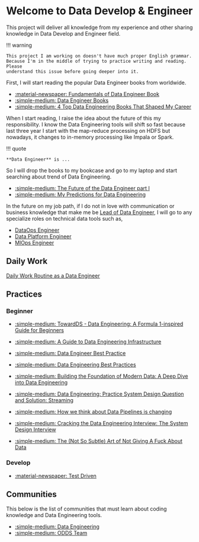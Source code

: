 # Welcome to **Data Develop & Engineer**

This project will deliver all knowledge from my experience and other sharing
knowledge in Data Develop and Engineer field.

!!! warning

    This project I am working on doesn't have much proper English grammar.
    Because I'm in the middle of trying to practice writing and reading. Please
    understand this issue before going deeper into it.

First, I will start reading the popular Data Engineer books from worldwide.

- [:material-newspaper: Fundamentals of Data Engineer Book](https://blog.det.life/fundamentals-of-data-engineering-book-key-learning-points-35001380dda6)
- [:simple-medium: Data Engineer Books](https://towardsdatascience.com/data-engineering-books-f373005d53fc)
- [:simple-medium: 4 Top Data Engineering Books That Shaped My Career](https://medium.com/towards-data-engineering/4-top-data-engineering-books-that-shaped-my-career-472a519dc34f)

When I start reading, I raise the idea about the future of this my responsibility.
I know the Data Engineering tools will shift so fast because last three year I
start with the map-reduce processing on HDFS but nowadays, it changes to in-memory
processing like Impala or Spark.

!!! quote

    **Data Engineer** is ...

So I will drop the books to my bookcase and go to my laptop and start searching
about trend of Data Engineering.

- [:simple-medium: The Future of the Data Engineer part I](https://medium.com/@AnalyticsAtMeta/the-future-of-the-data-engineer-part-i-32bd125465be)
- [:simple-medium: My Predictions for Data Engineering](https://medium.com/art-of-data-engineering/my-predictions-for-data-engineering-in-2024-0723fa7a6e04)

In the future on my job path, if I do not in love with communication or business
knowledge that make me be [Lead of Data Engineer](dae-lead-data-engineer.md), I
will go to any specialize roles on technical data tools such as,

- [DataOps Engineer](dae-dataops-engineer.md)
- [Data Platform Engineer](dae-data-platform-engineer.md)
- [MlOps Engineer]()

## Daily Work

[Daily Work Routine as a Data Engineer](https://medium.com/@patrickwork0001/daily-work-routine-as-a-data-engineer-ee9e9cc2190c)

## Practices

### Beginner

- [:simple-medium: TowardDS - Data Engineering: A Formula 1-inspired Guide for Beginners](https://towardsdatascience.com/data-engineering-a-formula-1-inspired-guide-for-beginners-5511488803ee)
- [:simple-medium: A Guide to Data Engineering Infrastructure](https://towardsdatascience.com/a-guide-to-data-engineering-infrastructure-cb074e0d3f99)
- [:simple-medium: Data Engineer Best Practice](https://medium.com/@matt_weingarten/data-engineering-best-practices-2a02949b99c4)
- [:simple-medium: Data Engineering Best Practices](https://asrathore08.medium.com/data-engineering-best-practices-164c1e29969d)
- [:simple-medium: Building the Foundation of Modern Data: A Deep Dive into Data Engineering](https://medium.com/@your_data_scientist_bestie/building-the-foundation-of-modern-data-a-deep-dive-into-data-engineering-5f12838d360c)
- [:simple-medium: Data Engineering: Practice System Design Question and Solution: Streaming](https://medium.com/@seancoyne/data-engineering-practice-system-design-question-and-solution-streaming-ad32562ba954)

- [:simple-medium: How we think about Data Pipelines is changing](https://towardsdatascience.com/how-we-think-about-data-pipelines-is-changing-51c3bf6f34dc)

- [:simple-medium: Cracking the Data Engineering Interview: The System Design Interview](https://medium.com/@seancoyne/cracking-the-data-engineering-interview-the-system-design-interview-fcda02d95c65)
- [:simple-medium: The (Not So Subtle) Art of Not Giving A Fuck About Data](https://svenbalnojan.medium.com/the-not-so-subtle-art-of-not-giving-a-fuck-about-data-c12a686987c9)

### Develop

- [:material-newspaper: Test Driven](https://testdriven.io/)

## Communities

This below is the list of communities that must learn about coding knowledge and
Data Engineering tools.

- [:simple-medium: Data Engineering](https://medium.com/tag/data-engineering)
- [:simple-medium: ODDS Team](https://medium.com/odds-team)
